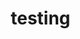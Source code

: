 # testing
<meta name="viewport" content="width=device-width, initial-scale=1.0">
<!DOCTYPE html>
<html lang="en">
<head>
    <meta charset="UTF-8">
    <meta name="viewport" content="width=device-width, initial-scale=1.0">
    <title>Stop Losing Sales - Master the Art of Client Connection in 90 Days</title>
    <style>
        * {
            margin: 0;
            padding: 0;
            box-sizing: border-box;
        }
        
        body {
            font-family: 'Arial', sans-serif;
            line-height: 1.6;
            color: #333;
            background-color: #f9f9f9;
        }
        
        .container {
            max-width: 800px;
            margin: 0 auto;
            padding: 20px;
            background-color: white;
            box-shadow: 0 0 20px rgba(0,0,0,0.1);
        }
        
        .preheader {
            text-align: center;
            background-color: #e74c3c;
            color: white;
            padding: 10px;
            font-weight: bold;
            margin-bottom: 0;
        }
        
        .hero {
            text-align: center;
            padding: 40px 20px;
            background: linear-gradient(135deg, #667eea 0%, #764ba2 100%);
            color: white;
            margin-bottom: 0;
        }
        
        .hero h1 {
            font-size: 2.5em;
            font-weight: bold;
            margin-bottom: 20px;
            line-height: 1.2;
        }
        
        .hero h2 {
            font-size: 1.3em;
            margin-bottom: 30px;
            font-weight: normal;
            opacity: 0.9;
        }
        
        .vsl-container {
            margin: 30px 0;
        }
        
        .vsl-icon {
            display: inline-block;
            position: relative;
            background: #000;
            padding: 20px 40px;
            border-radius: 10px;
            cursor: pointer;
            transition: transform 0.3s ease;
            text-decoration: none;
            color: white;
        }
        
        .vsl-icon:hover {
            transform: scale(1.05);
        }
        
        .play-button {
            width: 60px;
            height: 60px;
            background: #e74c3c;
            border-radius: 50%;
            display: flex;
            align-items: center;
            justify-content: center;
            margin: 0 auto 15px;
            position: relative;
        }
        
        .play-button::after {
            content: '';
            width: 0;
            height: 0;
            border-left: 20px solid white;
            border-top: 12px solid transparent;
            border-bottom: 12px solid transparent;
            margin-left: 5px;
        }
        
        .vsl-text {
            font-size: 1.1em;
            font-weight: bold;
        }
        
        .cta-primary {
            background-color: #e74c3c;
            color: white;
            padding: 18px 40px;
            font-size: 1.2em;
            font-weight: bold;
            border: none;
            border-radius: 5px;
            cursor: pointer;
            margin-top: 20px;
            transition: background-color 0.3s ease;
            text-decoration: none;
            display: inline-block;
        }
        
        .cta-primary:hover {
            background-color: #c0392b;
        }
        
        .section {
            padding: 40px 20px;
            margin-bottom: 0;
        }
        
        .section h2 {
            font-size: 2em;
            margin-bottom: 25px;
            color: #2c3e50;
            text-align: center;
        }
        
        .section p {
            font-size: 1.1em;
            margin-bottom: 15px;
            max-width: 2-3 sentences per paragraph;
        }
        
        .highlight {
            background-color: #fff3cd;
            padding: 20px;
            border-left: 5px solid #ffc107;
            margin: 20px 0;
            font-style: italic;
        }
        
        .bullet-point {
            background-color: #f8f9fa;
            padding: 15px;
            margin: 15px 0;
            border-left: 4px solid #667eea;
        }
        
        .bullet-point strong {
            color: #2c3e50;
        }
        
        .testimonial {
            background-color: #e8f5e8;
            padding: 20px;
            margin: 20px 0;
            border-radius: 8px;
            font-style: italic;
            text-align: center;
        }
        
        .faq {
            background-color: #f1f3f4;
            padding: 20px;
            margin: 15px 0;
            border-radius: 8px;
        }
        
        .faq h4 {
            color: #2c3e50;
            margin-bottom: 10px;
            font-size: 1.1em;
        }
        
        .price-strike {
            text-decoration: line-through;
            color: #999;
            font-size: 1.2em;
        }
        
        .price-current {
            color: #e74c3c;
            font-size: 2em;
            font-weight: bold;
        }
        
        .urgency {
            background-color: #ffe6e6;
            padding: 15px;
            border: 2px solid #e74c3c;
            margin: 20px 0;
            text-align: center;
            border-radius: 8px;
        }
        
        .guarantee {
            background-color: #e8f5e8;
            padding: 20px;
            border: 2px solid #28a745;
            margin: 20px 0;
            text-align: center;
            border-radius: 8px;
        }
        
        @media (max-width: 768px) {
            .hero h1 {
                font-size: 1.8em;
                line-height: 1.3;
            }
            
            .hero h2 {
                font-size: 1.1em;
                line-height: 1.4;
            }
            
            .container {
                padding: 5px;
                margin: 0;
            }
            
            .section {
                padding: 25px 15px;
            }
            
            .section h2 {
                font-size: 1.5em;
                line-height: 1.3;
            }
            
            .cta-primary {
                padding: 15px 25px;
                font-size: 1.1em;
                width: 100%;
                max-width: 300px;
            }
            
            .vsl-icon {
                padding: 15px 25px;
                width: 100%;
                max-width: 280px;
            }
            
            .play-button {
                width: 50px;
                height: 50px;
            }
            
            .play-button::after {
                border-left: 15px solid white;
                border-top: 10px solid transparent;
                border-bottom: 10px solid transparent;
            }
            
            .bullet-point, .faq, .highlight, .testimonial, .guarantee, .urgency {
                margin: 15px 0;
                padding: 15px;
            }
        }
        
        @media (max-width: 480px) {
            .hero h1 {
                font-size: 1.5em;
            }
            
            .hero h2 {
                font-size: 1em;
            }
            
            .section h2 {
                font-size: 1.3em;
            }
            
            .hero {
                padding: 30px 15px;
            }
            
            .preheader {
                font-size: 0.9em;
                padding: 8px;
            }
        }
    </style>
</head>
<body>
    <!-- PREHEADER -->
    <div class="preheader">
        SALES PROFESSIONALS, TEAM LEADERS & SMALL BUSINESS OWNERS
    </div>

    <div class="container">
        <!-- HERO SECTION -->
        <div class="hero">
            <h1>Stop Losing Sales to Competitors Who Sound Exactly Like You</h1>
            <h2>Master the client connection system that closes 73% more deals in 90 days... without pushy scripts or fake enthusiasm</h2>
            
            <div class="vsl-container">
                <a href="https://docs.google.com/document/d/12LNyJAkyYIPKd0_xfiHF_M8emjB2xkCUyQB4x5LI7Ew/edit?usp=sharing" class="vsl-icon">
                    <div class="play-button"></div>
                    <div class="vsl-text">Click Here To See The: VSL I WROTE FOR YOU</div>
                </a>
            </div>
            
            <a href="https://majoydacia.com/" class="cta-primary">Book Your FREE Strategy Call Now</a>
        </div>

        <!-- PROBLEM IDENTIFICATION -->
        <div class="section">
            <h2>The Harsh Truth About Why Your Sales Are Stuck</h2>
            
            <p>You walk into that meeting confident...</p>
            
            <p>You've rehearsed your pitch. You know your product inside and out. You're ready to close.</p>
            
            <p>But 20 minutes later, you're watching another potential client "think about it" — which really means they're calling your competitor.</p>
            
            <p><strong>Sound familiar?</strong></p>
            
            <p>Maybe you've spent thousands on sales training programs that taught you to "follow up seven times" and "always be closing."</p>
            
            <p>Perhaps you've memorized objection-handling scripts that make you sound like a telemarketing robot.</p>
            
            <p>Or you've tried those "miracle" sales courses promising instant results... only to find yourself still struggling to hit your targets month after month.</p>
            
            <p>Here's what's really happening...</p>
            
            <p>While you're reciting the same generic sales playbook as everyone else, your prospects are getting MORE sophisticated at filtering out salespeople.</p>
            
            <p>They can smell a cookie-cutter approach from miles away.</p>
            
            <p><strong>And every day you stick with these outdated methods, you're hemorrhaging potential income.</strong></p>
            
            <p>But what if I told you there's a completely different approach — one that 96% of salespeople have never heard of?</p>
        </div>

        <!-- ORIGIN STORY -->
        <div class="section">
            <h2>How I Went From Struggling Telemarketer to Sales Coach for 9 Countries</h2>
            
            <p>Twenty-five years ago, I was exactly where you are now.</p>
            
            <p>Frustrated. Inconsistent results. Watching "natural born salespeople" close deals while I struggled to book appointments.</p>
            
            <p>I had tried everything...</p>
            
            <p>High-energy sales seminars where everyone got pumped up for three days, then went back to the same mediocre results.</p>
            
            <p>Expensive sales systems that promised to "automate" my success.</p>
            
            <p>Even hired a personal sales coach who gave me the same tired advice about "believing in my product."</p>
            
            <p><strong>Then something changed everything.</strong></p>
            
            <p>I was about to lose my biggest client. My retention rates were terrible. People would buy once, then disappear.</p>
            
            <p>That's when I realized the fatal flaw in everything I'd been taught...</p>
            
            <p>Every sales method focuses on what YOU want (the sale), not what THEY need (to feel understood).</p>
            
            <p>So I started studying something completely different: human psychology and relationship dynamics.</p>
            
            <p>Not sales psychology — actual behavioral science.</p>
            
            <p>And I made a discovery that changed everything...</p>
            
            <p>People don't buy from salespeople. They buy from people who genuinely understand their world.</p>
        </div>

        <!-- SOLUTION REVELATION -->
        <div class="section">
            <h2>The "Client Connection System" That Makes Selling Feel Natural</h2>
            
            <p>After years of testing and refining across 9 different countries and dozens of industries, I developed what I call the Client Connection System.</p>
            
            <p>This isn't about learning new scripts or sales techniques.</p>
            
            <p><strong>It's about becoming the type of person clients WANT to buy from.</strong></p>
            
            <p>Here's how it works...</p>
            
            <div class="bullet-point">
                <strong>Deep Client Mapping:</strong> You learn to read people's true motivations in the first 5 minutes of conversation, so you speak directly to their core desires instead of surface-level needs.
            </div>
            
            <div class="bullet-point">
                <strong>Invisible Influence Techniques:</strong> Position yourself as the trusted advisor who solves problems, not another salesperson pushing products — making price objections virtually disappear.
            </div>
            
            <div class="bullet-point">
                <strong>The Retention Multiplier:</strong> Create such strong client relationships that 85% of your business comes from repeat customers and referrals — no more cold calling treadmill.
            </div>
            
            <div class="bullet-point">
                <strong>Industry-Specific Customization:</strong> Whether you're in B2B, retail, hospitality, or telemarketing, you get strategies tailored to YOUR exact situation and market.
            </div>
            
            <p>The results speak for themselves...</p>
            
            <p>Clients consistently report 40-70% increases in closing rates within 90 days.</p>
            
            <p>More importantly, they feel confident and natural during sales conversations — no more pushy, desperate energy.</p>
            
            <p><strong>Because when you truly connect with people, selling becomes effortless.</strong></p>
        </div>

        <!-- PRODUCT INTRODUCTION -->
        <div class="section">
            <h2>Finally... Personalized Sales Coaching That Actually Works</h2>
            
            <p>After 25 years of helping sales professionals across the Philippines, Singapore, Thailand, Malaysia, Indonesia, Cambodia, Japan, Australia, and the USA, I've decided to make my proven system available to a select group of serious professionals.</p>
            
            <p><strong>Introducing: The Majoy Dacia Sales Mastery Program</strong></p>
            
            <p>This isn't another one-size-fits-all course you'll watch once and forget.</p>
            
            <p>This is completely personalized coaching designed around YOUR specific challenges, industry, and goals.</p>
            
            <div class="bullet-point">
                <strong>One-on-One Strategy Sessions:</strong> We work together to identify your unique selling obstacles and create a custom plan that fits your personality and market.
            </div>
            
            <div class="bullet-point">
                <strong>Industry-Specific Training:</strong> Whether you need telemarketing mastery, face-to-face selling excellence, or team leadership skills — you get exactly what you need, nothing you don't.
            </div>
            
            <div class="bullet-point">
                <strong>Real-World Application:</strong> No theory or fluff — just practical techniques you can use in your very next client conversation.
            </div>
            
            <div class="bullet-point">
                <strong>Ongoing Support System:</strong> Access to weekly workshops, YouTube training library, and a community of like-minded professionals for continued growth.
            </div>
            
            <p>Unlike generic sales training that treats every industry the same, this program adapts to YOUR specific situation.</p>
            
            <p>Telemarketer struggling with objections? You get specialized cold-calling strategies.</p>
            
            <p>Team leader with underperforming staff? You get leadership techniques that motivate without micromanaging.</p>
            
            <p>Small business owner bleeding customers? You get retention systems that turn one-time buyers into lifelong advocates.</p>
        </div>

        <!-- OFFER STRUCTURE -->
        <div class="section">
            <h2>Everything You Need to Dominate Your Market</h2>
            
            <p>When you work with me, you're not just getting coaching — you're getting a complete transformation system:</p>
            
            <div class="bullet-point">
                <strong>Free Initial Strategy Consultation:</strong> We analyze your current situation and create a custom roadmap for your success — worth $500, yours free.
            </div>
            
            <div class="bullet-point">
                <strong>Personalized Training Program:</strong> Choose from Sales Skills, Communication Mastery, Telemarketing Excellence, Objection Handling, Cold Calling, Face-to-Face Selling, Team Leadership, Customer Service, or Appointment Setting — all customized to your needs.
            </div>
            
            <div class="bullet-point">
                <strong>YouTube Training Library:</strong> Exclusive access to 247 training videos, including the viral "23 minutes of SALES TRAINING that will Explode Your Sales in 2025" — continuously updated with fresh content.
            </div>
            
            <div class="bullet-point">
                <strong>Weekly Live Workshops:</strong> Join small group sessions for ongoing learning and networking with other high-performing professionals.
            </div>
            
            <div class="bullet-point">
                <strong>Referral Rewards Program:</strong> Earn $100 SGD credit for every qualified referral — because successful people know successful people.
            </div>
            
            <div class="guarantee">
                <h3>My Personal Success Guarantee</h3>
                <p>I'm so confident in this system that I personally guarantee your results. If you don't see measurable improvement in your sales performance within 90 days of implementing my strategies, I'll work with you until you do — at no additional cost.</p>
            </div>
            
            <div class="urgency">
                <p><strong>IMPORTANT:</strong> Due to the personalized nature of this program, I can only work with 12 new clients this quarter. 7 spots have already been claimed by referrals.</p>
            </div>
            
            <a href="https://majoydacia.com/" class="cta-primary">Claim Your FREE Strategy Session Now</a>
        </div>

        <!-- FAQ SECTION -->
        <div class="section">
            <h2>Your Questions Answered</h2>
            
            <div class="faq">
                <h4>Q: "How is this different from other sales training programs?"</h4>
                <p>Most programs give you generic scripts and techniques. I give you personalized strategies based on YOUR industry, personality, and specific challenges. Plus, you're learning from someone who's actually sold in 9 different countries — not just taught theory.</p>
            </div>
            
            <div class="faq">
                <h4>Q: "Will this work in my specific industry?"</h4>
                <p>Absolutely. I've worked across hospitality, retail, B2B, B2C, telemarketing, and more. The Client Connection System adapts to any industry because it's based on human psychology, not product features. During our free consultation, I'll show you exactly how it applies to your market.</p>
            </div>
            
            <div class="faq">
                <h4>Q: "I'm already successful. Can this help me reach the next level?"</h4>
                <p>If you're successful but hitting a plateau, this is perfect for you. Most high-performers struggle with two things: scaling beyond personal effort and building systems that work without them. The advanced strategies I teach are designed specifically for professionals ready to dominate their market completely.</p>
            </div>
            
            <div class="faq">
                <h4>Q: "How much time does this require?"</h4>
                <p>The beauty of personalized coaching is efficiency. Instead of wasting months on irrelevant techniques, you focus only on what moves the needle for YOU. Most clients see significant improvements with just 2-3 hours per week of focused implementation.</p>
            </div>
            
            <div class="faq">
                <h4>Q: "What if I'm not good at implementing new strategies?"</h4>
                <p>That's exactly why this is personalized. I don't give you a generic course and wish you luck. We work together to ensure you're implementing correctly. Plus, with weekly workshops and ongoing support, you're never alone in the process.</p>
            </div>
            
            <p style="text-align: center; font-size: 1.2em; margin-top: 40px;"><strong>Ready to become the salesperson everyone wants to buy from?</strong></p>
            
            <a href="https://majoydacia.com/" class="cta-primary">Book Your FREE Strategy Call Now</a>
        </div>
    </div>
</body>
</html>
